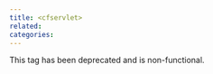 ```yaml
---
title: <cfservlet>
related:
categories:
---
```


This tag has been deprecated and is non-functional.